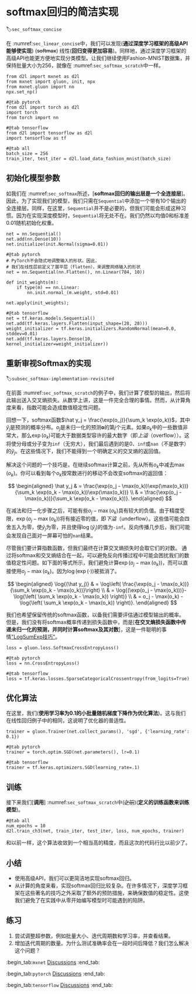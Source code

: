 # softmax回归的简洁实现
:label:`sec_softmax_concise`

在 :numref:`sec_linear_concise`中，我们可以发现(**通过深度学习框架的高级API能够使实现**)
(~~softmax~~)
线性(**回归变得更加容易**)。同样地，通过深度学习框架的高级API也能更方便地实现分类模型。让我们继续使用Fashion-MNIST数据集，并保持批量大小为256，就像在 :numref:`sec_softmax_scratch`中一样。

```{.python .input}
from d2l import mxnet as d2l
from mxnet import gluon, init, npx
from mxnet.gluon import nn
npx.set_np()
```

```{.python .input}
#@tab pytorch
from d2l import torch as d2l
import torch
from torch import nn
```

```{.python .input}
#@tab tensorflow
from d2l import tensorflow as d2l
import tensorflow as tf
```

```{.python .input}
#@tab all
batch_size = 256
train_iter, test_iter = d2l.load_data_fashion_mnist(batch_size)
```

## 初始化模型参数

如我们在 :numref:`sec_softmax`所述，[**softmax回归的输出层是一个全连接层**]。因此，为了实现我们的模型，我们只需在`Sequential`中添加一个带有10个输出的全连接层。同样，在这里，`Sequential`并不是必要的，但我们可能会形成这种习惯。因为在实现深度模型时，`Sequential`将无处不在。我们仍然以均值0和标准差0.01随机初始化权重。

```{.python .input}
net = nn.Sequential()
net.add(nn.Dense(10))
net.initialize(init.Normal(sigma=0.01))
```

```{.python .input}
#@tab pytorch
# PyTorch不会隐式地调整输入的形状。因此，
# 我们在线性层前定义了展平层（flatten），来调整网络输入的形状
net = nn.Sequential(nn.Flatten(), nn.Linear(784, 10))

def init_weights(m):
    if type(m) == nn.Linear:
        nn.init.normal_(m.weight, std=0.01)

net.apply(init_weights);
```

```{.python .input}
#@tab tensorflow
net = tf.keras.models.Sequential()
net.add(tf.keras.layers.Flatten(input_shape=(28, 28)))
weight_initializer = tf.keras.initializers.RandomNormal(mean=0.0, stddev=0.01)
net.add(tf.keras.layers.Dense(10, kernel_initializer=weight_initializer))
```

## 重新审视Softmax的实现
:label:`subsec_softmax-implementation-revisited`

在前面 :numref:`sec_softmax_scratch`的例子中，我们计算了模型的输出，然后将此输出送入交叉熵损失。从数学上讲，这是一件完全合理的事情。然而，从计算角度来看，指数可能会造成数值稳定性问题。

回想一下，softmax函数$\hat y_j = \frac{\exp(o_j)}{\sum_k \exp(o_k)}$，其中$\hat y_j$是预测的概率分布。$o_j$是未归一化的预测$\mathbf{o}$的第$j$个元素。如果$o_k$中的一些数值非常大，那么$\exp(o_k)$可能大于数据类型容许的最大数字（即*上溢*（overflow））。这将使分母或分子变为`inf`（无穷大），我们最后遇到的是0、`inf`或`nan`（不是数字）的$\hat y_j$。在这些情况下，我们不能得到一个明确定义的交叉熵的返回值。

解决这个问题的一个技巧是，在继续softmax计算之前，先从所有$o_k$中减去$\max(o_k)$。你可以看到每个$o_k$按常数进行的移动不会改变softmax的返回值：

$$
\begin{aligned}
\hat y_j & =  \frac{\exp(o_j - \max(o_k))\exp(\max(o_k))}{\sum_k \exp(o_k - \max(o_k))\exp(\max(o_k))} \\
& = \frac{\exp(o_j - \max(o_k))}{\sum_k \exp(o_k - \max(o_k))}.
\end{aligned}
$$


在减法和归一化步骤之后，可能有些$o_j - \max(o_k)$具有较大的负值。由于精度受限，$\exp(o_j - \max(o_k))$将有接近零的值，即*下溢*（underflow）。这些值可能会四舍五入为零，使$\hat y_j$为零，并且使得$\log(\hat y_j)$的值为`-inf`。反向传播几步后，我们可能会发现自己面对一屏幕可怕的`nan`结果。

尽管我们要计算指数函数，但我们最终在计算交叉熵损失时会取它们的对数。
通过将softmax和交叉熵结合在一起，可以避免反向传播过程中可能会困扰我们的数值稳定性问题。如下面的等式所示，我们避免计算$\exp(o_j - \max(o_k))$，而可以直接使用$o_j - \max(o_k)$。因为$\log(\exp(\cdot))$被抵消了。

$$
\begin{aligned}
\log{(\hat y_j)} & = \log\left( \frac{\exp(o_j - \max(o_k))}{\sum_k \exp(o_k - \max(o_k))}\right) \\
& = \log{(\exp(o_j - \max(o_k)))}-\log{\left( \sum_k \exp(o_k - \max(o_k)) \right)} \\
& = o_j - \max(o_k) -\log{\left( \sum_k \exp(o_k - \max(o_k)) \right)}.
\end{aligned}
$$

我们也希望保留传统的softmax函数，以备我们需要评估通过模型输出的概率。
但是，我们没有将softmax概率传递到损失函数中，而是[**在交叉熵损失函数中传递未归一化的预测，并同时计算softmax及其对数**]，这是一件聪明的事情["LogSumExp技巧"](https://en.wikipedia.org/wiki/LogSumExp)。

```{.python .input}
loss = gluon.loss.SoftmaxCrossEntropyLoss()
```

```{.python .input}
#@tab pytorch
loss = nn.CrossEntropyLoss()
```

```{.python .input}
#@tab tensorflow
loss = tf.keras.losses.SparseCategoricalCrossentropy(from_logits=True)
```

## 优化算法

在这里，我们(**使用学习率为0.1的小批量随机梯度下降作为优化算法**)。这与我们在线性回归例子中的相同，这说明了优化器的普适性。

```{.python .input}
trainer = gluon.Trainer(net.collect_params(), 'sgd', {'learning_rate': 0.1})
```

```{.python .input}
#@tab pytorch
trainer = torch.optim.SGD(net.parameters(), lr=0.1)
```

```{.python .input}
#@tab tensorflow
trainer = tf.keras.optimizers.SGD(learning_rate=.1)
```

## 训练

接下来我们[**调用**] :numref:`sec_softmax_scratch`中(~~之前~~)(**定义的训练函数来训练模型**)。

```{.python .input}
#@tab all
num_epochs = 10
d2l.train_ch3(net, train_iter, test_iter, loss, num_epochs, trainer)
```

和以前一样，这个算法收敛到一个相当高的精度，而且这次的代码行比以前少了。

## 小结

* 使用高级API，我们可以更简洁地实现softmax回归。
* 从计算的角度来看，实现softmax回归比较复杂。在许多情况下，深度学习框架在这些著名的技巧之外采取了额外的预防措施，来确保数值的稳定性。这使我们避免了在实践中从零开始编写模型时可能遇到的陷阱。

## 练习

1. 尝试调整超参数，例如批量大小、迭代周期数和学习率，并查看结果。
1. 增加迭代周期的数量。为什么测试准确率会在一段时间后降低？我们怎么解决这个问题？

:begin_tab:`mxnet`
[Discussions](https://discuss.d2l.ai/t/1794)
:end_tab:

:begin_tab:`pytorch`
[Discussions](https://discuss.d2l.ai/t/1793)
:end_tab:

:begin_tab:`tensorflow`
[Discussions](https://discuss.d2l.ai/t/1792)
:end_tab:
